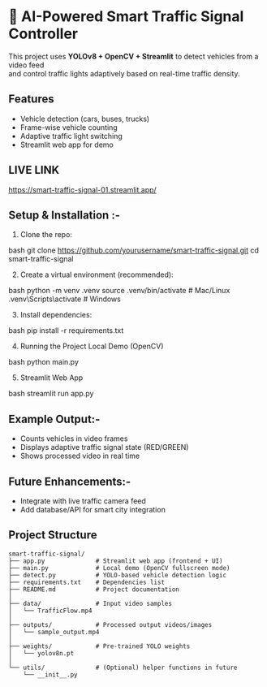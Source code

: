 # 🚦 AI-Powered Smart Traffic Signal Controller

This project uses **YOLOv8 + OpenCV + Streamlit** to detect vehicles from a video feed  
and control traffic lights adaptively based on real-time traffic density.

## Features
- Vehicle detection (cars, buses, trucks)  
- Frame-wise vehicle counting  
- Adaptive traffic light switching  
- Streamlit web app for demo  

## LIVE LINK
https://smart-traffic-signal-01.streamlit.app/


## Setup & Installation :-

1. Clone the repo:

bash
git clone https://github.com/yourusername/smart-traffic-signal.git
cd smart-traffic-signal

2. Create a virtual environment (recommended):

bash
python -m venv .venv
source .venv/bin/activate   # Mac/Linux
.venv\Scripts\activate      # Windows

3. Install dependencies:

bash
pip install -r requirements.txt

4. Running the Project
Local Demo (OpenCV)

bash
python main.py

5. Streamlit Web App

bash
streamlit run app.py

## Example Output:-

* Counts vehicles in video frames
* Displays adaptive traffic signal state (RED/GREEN)
* Shows processed video in real time

## Future Enhancements:-

* Integrate with live traffic camera feed
* Add database/API for smart city integration


## Project Structure
```plaintext
smart-traffic-signal/
├── app.py              # Streamlit web app (frontend + UI)
├── main.py             # Local demo (OpenCV fullscreen mode)
├── detect.py           # YOLO-based vehicle detection logic
├── requirements.txt    # Dependencies list
├── README.md           # Project documentation
│
├── data/               # Input video samples
│   └── TrafficFlow.mp4
│
├── outputs/            # Processed output videos/images
│   └── sample_output.mp4
│
├── weights/            # Pre-trained YOLO weights
│   └── yolov8n.pt
│
└── utils/              # (Optional) helper functions in future
    └── __init__.py

